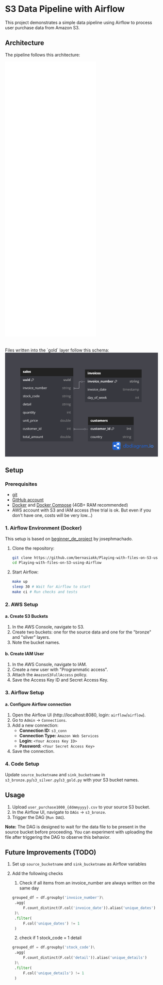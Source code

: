 # S3 Data Pipeline with Airflow

This project demonstrates a simple data pipeline using Airflow to process user purchase data from Amazon S3.

## Architecture

The pipeline follows this architecture:

<img src="./images/architecture_new.png" alt="drawing" width="300"/>
<br><br><br>
Files written into the `gold` layer follow this schema:
<img src="./images/relational_db.png" alt="drawing" width="600"/>

## Setup

### Prerequisites

* [git](https://git-scm.com/book/en/v2/Getting-Started-Installing-Git)
* [GitHub account](https://github.com/)
* [Docker](https://docs.docker.com/engine/install/) and [Docker Compose](https://docs.docker.com/compose/install/) (4GB+ RAM recommended)
* AWS account with S3 and IAM access (free trial is ok. But even if you don't have one, costs will be very low...)

### 1. Airflow Environment (Docker)

This setup is based on [beginner\_de\_project](https://github.com/josephmachado/beginner_de_project) by josephmachado.

1.  Clone the repository:

    ```bash
    git clone https://github.com/bernasiakk/Playing-with-files-on-S3-using-Airflow.git
    cd Playing-with-files-on-S3-using-Airflow
    ```

2.  Start Airflow:

    ```bash
    make up
    sleep 30 # Wait for Airflow to start
    make ci # Run checks and tests
    ```

### 2. AWS Setup

#### a. Create S3 Buckets

1.  In the AWS Console, navigate to S3.
2.  Create two buckets: one for the source data and one for the "bronze" and "silver" layers.
3.  Note the bucket names.

#### b. Create IAM User

1.  In the AWS Console, navigate to IAM.
2.  Create a new user with "Programmatic access".
3.  Attach the `AmazonS3FullAccess` policy.
4.  Save the Access Key ID and Secret Access Key.

### 3. Airflow Setup

#### a. Configure Airflow connection
1.  Open the Airflow UI (http://localhost:8080, login: `airflow`/`airflow`).
2.  Go to `Admin` -> `Connections`.
3.  Add a new connection:
    * **Connection ID:** `s3_conn`
    * **Connection Type:** `Amazon Web Services`
    * **Login:** `<Your Access Key ID>`
    * **Password:** `<Your Secret Access Key>`
4.  Save the connection.

### 4. Code Setup

Update `source_bucketname` and `sink_bucketname` in `s3_bronze.py`/`s3_silver.py`/`s3_gold.py` with your S3 bucket names.

## Usage

1.  Upload `user_purchase1000_{ddmmyyyy}.csv` to your source S3 bucket.
2.  In the Airflow UI, navigate to `DAGs` -> `s3_bronze`.
3.  Trigger the DAG (`Run DAG`).

**Note:** The DAG is designed to wait for the data file to be present in the source bucket before proceeding. You can experiment with uploading the file after triggering the DAG to observe this behavior.

## Future Improvements (TODO)
1. Set up `source_bucketname` and `sink_bucketname` as Airflow variables
2. Add the following checks
   1. Check if all items from an invoice_number are always written on the same day
   ```python
   grouped_df = df.groupby('invoice_number')\
    .agg(
        F.count_distinct(F.col('invoice_date')).alias('unique_dates')
    )\
    .filter(
        F.col('unique_dates') != 1
    )
    ```
    
   2. check if 1 stock_code = 1 detail
   ```python
   grouped_df = df.groupby('stock_code')\
    .agg(
        F.count_distinct(F.col('detail')).alias('unique_details')
    )\
    .filter(
        F.col('unique_details') != 1
    )
    ```
